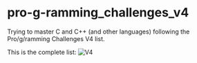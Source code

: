 # pro-g-ramming_challenges_v4
Trying to master C and C++ (and other languages) following the Pro/g/ramming Challenges V4 list.

This is the complete list:
![V4](https://user-images.githubusercontent.com/36678730/131866811-3eee1428-c136-4f4e-9e96-79147db76a73.png)
